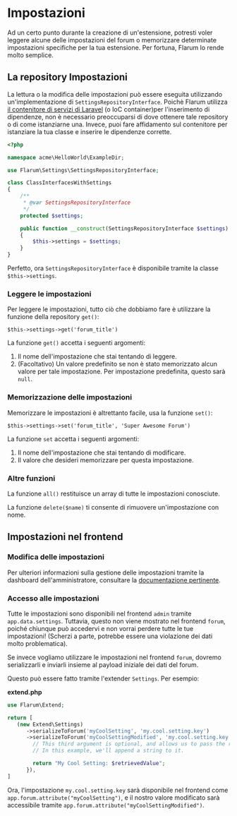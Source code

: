 <template>
  <outdated-it class="blue"></outdated-it>
</template>

# Impostazioni

Ad un certo punto durante la creazione di un'estensione, potresti voler leggere alcune delle impostazioni del forum o memorizzare determinate impostazioni specifiche per la tua estensione. Per fortuna, Flarum lo rende molto semplice.

## La repository Impostazioni

La lettura o la modifica delle impostazioni può essere eseguita utilizzando un'implementazione di `SettingsRepositoryInterface`.
Poichè Flarum utilizza [il contenitore di servizi di Laravel](https://laravel.com/docs/6.x/container) (o IoC container)per l'inserimento di dipendenze, non è necessario preoccuparsi di dove ottenere tale repository o di come istanziarne una.
Invece, puoi fare affidamento sul contenitore per istanziare la tua classe e inserire le dipendenze corrette.

```php
<?php

namespace acme\HelloWorld\ExampleDir;

use Flarum\Settings\SettingsRepositoryInterface;

class ClassInterfacesWithSettings
{
    /**
     * @var SettingsRepositoryInterface
     */
    protected $settings;

    public function __construct(SettingsRepositoryInterface $settings)
    {
        $this->settings = $settings;
    }
}
```

Perfetto, ora `SettingsRepositoryInterface` è disponibile tramite la classe `$this->settings`.

### Leggere le impostazioni

Per leggere le impostazioni, tutto ciò che dobbiamo fare è utilizzare la funzione della repository `get()`:

`$this->settings->get('forum_title')`

La funzione `get()` accetta i seguenti argomenti:

1. Il nome dell'impostazione che stai tentando di leggere.
2. (Facoltativo) Un valore predefinito se non è stato memorizzato alcun valore per tale impostazione. Per impostazione predefinita, questo sarà `null`.

### Memorizzazione delle impostazioni

Memorizzare le impostazioni è altrettanto facile, usa la funzione `set()`:

`$this->settings->set('forum_title', 'Super Awesome Forum')`

La funzione `set` accetta i seguenti argomenti:

1. Il nome dell'impostazione che stai tentando di modificare.
2. Il valore che desideri memorizzare per questa impostazione.

### Altre funzioni

La funzione `all()` restituisce un array di tutte le impostazioni conosciute.

La funzione `delete($name)` ti consente di rimuovere un'impostazione con nome.

## Impostazioni nel frontend

### Modifica delle impostazioni

Per ulteriori informazioni sulla gestione delle impostazioni tramite la dashboard dell'amministratore, consultare la [documentazione pertinente](admin.md).

### Accesso alle impostazioni

Tutte le impostazioni sono disponibili nel frontend `admin` tramite `app.data.settings`.
Tuttavia, questo non viene mostrato nel frontend `forum`, poiché chiunque può accedervi e non vorrai perdere tutte le tue impostazioni! (Scherzi a parte, potrebbe essere una violazione dei dati molto problematica).

Se invece vogliamo utilizzare le impostazioni nel frontend `forum`, dovremo serializzarli e inviarli insieme al payload iniziale dei dati del forum.

Questo può essere fatto tramite l'extender `Settings`. Per esempio:

**extend.php**

```php
use Flarum\Extend;

return [
   (new Extend\Settings)
      ->serializeToForum('myCoolSetting', 'my.cool.setting.key')
      ->serializeToForum('myCoolSettingModified', 'my.cool.setting.key', function ($retrievedValue) {
        // This third argument is optional, and allows us to pass the retrieved setting through some custom logic.
        // In this example, we'll append a string to it.

        return "My Cool Setting: $retrievedValue";
      }),
]
```

Ora, l'impostazione `my.cool.setting.key` sarà disponibile nel frontend come `app.forum.attribute("myCoolSetting")`, e il nostro valore modificato sarà accessibile tramite `app.forum.attribute("myCoolSettingModified")`.
